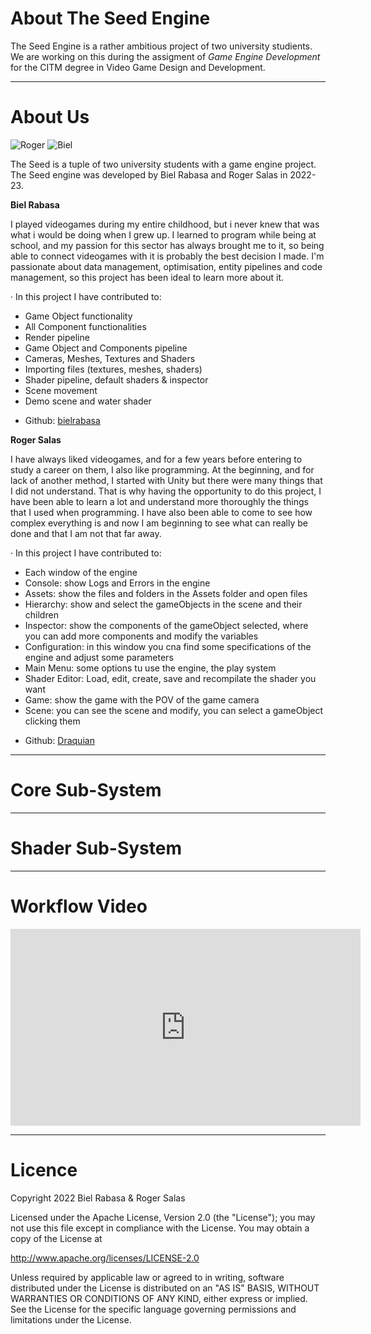 # About The Seed Engine
The Seed Engine is a rather ambitious project of two university studients. We are working on this during the assigment of *Game Engine Development* for the CITM degree in Video Game Design and Development.


***
# About Us
![Roger](https://user-images.githubusercontent.com/79161186/212564915-de510aad-ffee-4a3b-b413-44c6a18f3b0c.jpg)
![Biel](https://user-images.githubusercontent.com/79161186/212562353-f4c59011-3e64-47c0-8b41-bcb52d40b801.jpg)

The Seed is a tuple of two university students with a game engine project.
The Seed engine was developed by Biel Rabasa and Roger Salas in 2022-23.

**Biel Rabasa**

I played videogames during my entire childhood, but i never knew that was what i would be doing when I grew up. I learned to program while being at school, and my passion for this sector has always brought me to it, so being able to connect videogames with it is probably the best decision I made.
I'm passionate about data management, optimisation, entity pipelines and code management, so this project has been ideal to learn more about it.

· In this project I have contributed to:
   - Game Object functionality
   - All Component functionalities
   - Render pipeline
   - Game Object and Components pipeline
   - Cameras, Meshes, Textures and Shaders
   - Importing files (textures, meshes, shaders)
   - Shader pipeline, default shaders & inspector
   - Scene movement
   - Demo scene and water shader


* Github: [bielrabasa](https://github.com/bielrabasa)

**Roger Salas**

I have always liked videogames, and for a few years before entering to study a career on them, I also like programming. At the beginning, and for lack of another method, I started with Unity but there were many things that I did not understand. That is why having the opportunity to do this project, I have been able to learn a lot and understand more thoroughly the things that I used when programming. I have also been able to come to see how complex everything is and now I am beginning to see what can really be done and that I am not that far away.

 · In this project I have contributed to:
   - Each window of the engine
   - Console: show Logs and Errors in the engine
   - Assets: show the files and folders in the Assets folder and open files
   - Hierarchy: show and select the gameObjects in the scene and their children
   - Inspector: show the components of the gameObject selected, where you can add more components and modify the variables
   - Configuration: in this window you cna find some specifications of the engine and adjust some parameters
   - Main Menu: some options tu use the engine, the play system
   - Shader Editor: Load, edit, create, save and recompilate the shader you want
   - Game: show the game with the POV of the game camera
   - Scene: you can see the scene and modify, you can select a gameObject clicking them

* Github: [Draquian](https://github.com/Draquian) 

***
# Core Sub-System


***
# Shader Sub-System


***
# Workflow Video

<iframe width="560" height="315" src="https://www.youtube.com/embed/Q3mUnDFT2cs" title="YouTube video player" frameborder="0" allow="accelerometer; autoplay; clipboard-write; encrypted-media; gyroscope; picture-in-picture; web-share" allowfullscreen></iframe>

***
# Licence

 Copyright 2022 Biel Rabasa & Roger Salas

   Licensed under the Apache License, Version 2.0 (the "License");
   you may not use this file except in compliance with the License.
   You may obtain a copy of the License at

   http://www.apache.org/licenses/LICENSE-2.0

   Unless required by applicable law or agreed to in writing, software
   distributed under the License is distributed on an "AS IS" BASIS,
   WITHOUT WARRANTIES OR CONDITIONS OF ANY KIND, either express or implied.
   See the License for the specific language governing permissions and
   limitations under the License.


